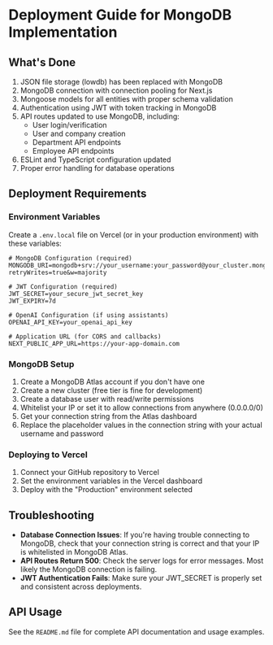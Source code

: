 # Deployment Guide for MongoDB Implementation

## What's Done

1. JSON file storage (lowdb) has been replaced with MongoDB
2. MongoDB connection with connection pooling for Next.js
3. Mongoose models for all entities with proper schema validation
4. Authentication using JWT with token tracking in MongoDB
5. API routes updated to use MongoDB, including:
   - User login/verification
   - User and company creation
   - Department API endpoints
   - Employee API endpoints
6. ESLint and TypeScript configuration updated
7. Proper error handling for database operations

## Deployment Requirements

### Environment Variables

Create a `.env.local` file on Vercel (or in your production environment) with these variables:

```
# MongoDB Configuration (required)
MONGODB_URI=mongodb+srv://your_username:your_password@your_cluster.mongodb.net/your_database?retryWrites=true&w=majority

# JWT Configuration (required)
JWT_SECRET=your_secure_jwt_secret_key
JWT_EXPIRY=7d

# OpenAI Configuration (if using assistants)
OPENAI_API_KEY=your_openai_api_key

# Application URL (for CORS and callbacks)
NEXT_PUBLIC_APP_URL=https://your-app-domain.com
```

### MongoDB Setup

1. Create a MongoDB Atlas account if you don't have one
2. Create a new cluster (free tier is fine for development)
3. Create a database user with read/write permissions
4. Whitelist your IP or set it to allow connections from anywhere (0.0.0.0/0)
5. Get your connection string from the Atlas dashboard
6. Replace the placeholder values in the connection string with your actual username and password

### Deploying to Vercel

1. Connect your GitHub repository to Vercel
2. Set the environment variables in the Vercel dashboard
3. Deploy with the "Production" environment selected

## Troubleshooting

- **Database Connection Issues**: If you're having trouble connecting to MongoDB, check that your connection string is correct and that your IP is whitelisted in MongoDB Atlas.
- **API Routes Return 500**: Check the server logs for error messages. Most likely the MongoDB connection is failing.
- **JWT Authentication Fails**: Make sure your JWT_SECRET is properly set and consistent across deployments.

## API Usage

See the `README.md` file for complete API documentation and usage examples.